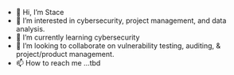 - 👋 Hi, I’m Stace
- 👀 I’m interested in cybersecurity, project management, and data analysis.  
- 🌱 I’m currently learning cybersecurity 
- 💞️ I’m looking to collaborate on vulnerability testing, auditing, & project/product management.
- 📫 How to reach me ...tbd

<!---
T8ce/T8ce is a ✨ special ✨ repository because its `README.md` (this file) appears on your GitHub profile.
You can click the Preview link to take a look at your changes.
--->
